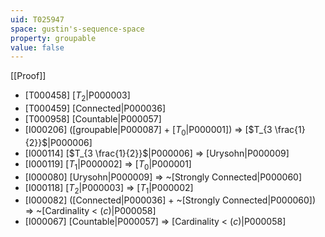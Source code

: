```yaml
---
uid: T025947
space: gustin's-sequence-space
property: groupable
value: false
---
```

[[Proof]]

* [T000458] [$T_2$|P000003]
* [T000459] [Connected|P000036]
* [T000958] [Countable|P000057]
* [I000206] ([groupable|P000087] + [$T_0$|P000001]) => [$T_{3 \frac{1}{2}}$|P000006]
* [I000114] [$T_{3 \frac{1}{2}}$|P000006] => [Urysohn|P000009]
* [I000119] [$T_1$|P000002] => [$T_0$|P000001]
* [I000080] [Urysohn|P000009] => ~[Strongly Connected|P000060]
* [I000118] [$T_2$|P000003] => [$T_1$|P000002]
* [I000082] ([Connected|P000036] + ~[Strongly Connected|P000060]) => ~[Cardinality < $\mathfrak(c)$|P000058]
* [I000067] [Countable|P000057] => [Cardinality < $\mathfrak(c)$|P000058]

